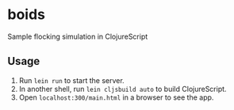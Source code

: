# boids

Sample flocking simulation in ClojureScript

## Usage

1. Run `lein run` to start the server.
2. In another shell, run `lein cljsbuild auto` to build ClojureScript.
3. Open `localhost:300/main.html` in a browser to see the app.
